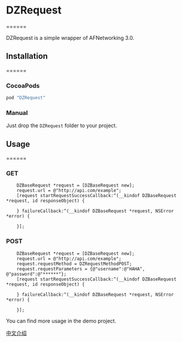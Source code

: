 # DZRequest
======

DZRequest is a simple wrapper of AFNetworking 3.0.

## Installation
======

### CocoaPods

``` bash
pod "DZRequest"
```

### Manual

Just drop the `DZRequest` folder to your project.

## Usage
======

### GET

``` objc
	DZBaseRequest *request = [DZBaseRequest new];
	request.url = @"http://api.com/example";
    [request startRequestSuccessCallback:^(__kindof DZBaseRequest *request, id responseObject) {

    } failureCallback:^(__kindof DZBaseRequest *request, NSError *error) {

    }];
```

### POST

``` objc
	DZBaseRequest *request = [DZBaseRequest new];
	request.url = @"http://api.com/example";
	request.requestMethod = DZRequestMethodPOST;
	request.requestParameters = {@"username":@"HAHA", @"password":@"******"};
    [request startRequestSuccessCallback:^(__kindof DZBaseRequest *request, id responseObject) {

    } failureCallback:^(__kindof DZBaseRequest *request, NSError *error) {

    }];
```

You can find more usage in the demo project.

[中文介绍](http://dazuo.github.io/2016/05/10/introduction-to-opensource-dzrequest/)